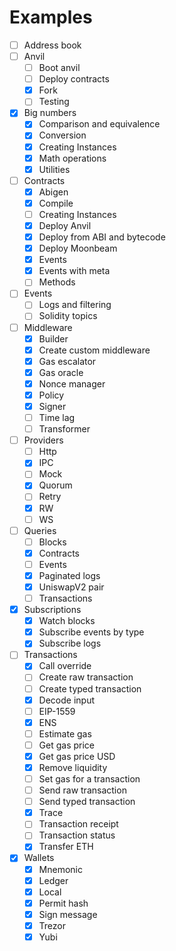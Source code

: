 # Examples
- [ ] Address book
- [ ] Anvil
    - [ ] Boot anvil
    - [ ] Deploy contracts
    - [x] Fork
    - [ ] Testing
- [x] Big numbers
    - [x] Comparison and equivalence
    - [x] Conversion
    - [x] Creating Instances
    - [x] Math operations
    - [x] Utilities
- [ ] Contracts
    - [x] Abigen
    - [x] Compile
    - [ ] Creating Instances
    - [x] Deploy Anvil
    - [x] Deploy from ABI and bytecode
    - [x] Deploy Moonbeam
    - [x] Events
    - [x] Events with meta
    - [ ] Methods
- [ ] Events
  - [ ] Logs and filtering
  - [ ] Solidity topics
- [ ] Middleware
  - [x] Builder
  - [x] Create custom middleware
  - [x] Gas escalator
  - [x] Gas oracle
  - [x] Nonce manager
  - [x] Policy
  - [x] Signer
  - [ ] Time lag
  - [ ] Transformer
- [ ] Providers
  - [ ] Http
  - [x] IPC
  - [ ] Mock 
  - [x] Quorum
  - [ ] Retry
  - [x] RW
  - [ ] WS
- [ ] Queries
  - [ ] Blocks
  - [x] Contracts
  - [ ] Events
  - [x] Paginated logs
  - [x] UniswapV2 pair
  - [ ] Transactions
- [x] Subscriptions
  - [x] Watch blocks
  - [x] Subscribe events by type
  - [x] Subscribe logs
- [ ] Transactions
  - [x] Call override
  - [ ] Create raw transaction
  - [ ] Create typed transaction
  - [x] Decode input
  - [ ] EIP-1559
  - [x] ENS
  - [ ] Estimate gas
  - [ ] Get gas price
  - [x] Get gas price USD
  - [x] Remove liquidity
  - [ ] Set gas for a transaction
  - [ ] Send raw transaction
  - [ ] Send typed transaction
  - [x] Trace
  - [ ] Transaction receipt
  - [ ] Transaction status
  - [x] Transfer ETH
- [x] Wallets
  - [x] Mnemonic
  - [x] Ledger
  - [x] Local
  - [x] Permit hash
  - [x] Sign message
  - [x] Trezor
  - [x] Yubi
